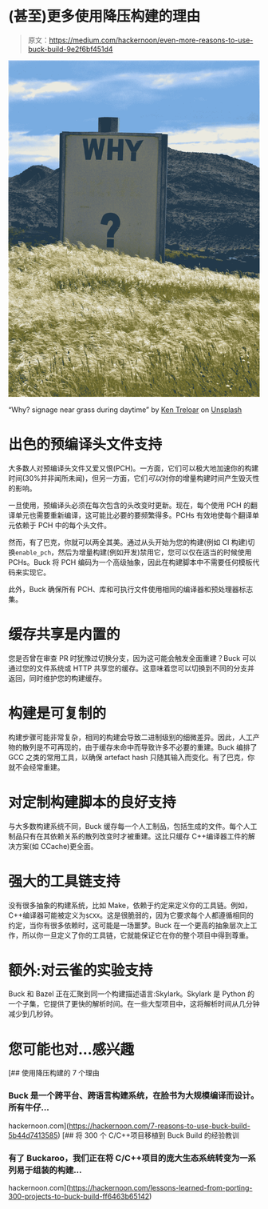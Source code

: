 # (甚至)更多使用降压构建的理由

> 原文：<https://medium.com/hackernoon/even-more-reasons-to-use-buck-build-9e2f6bf451d4>

![](img/46388a8c8a59a980e46a6387712ee6aa.png)

“Why? signage near grass during daytime” by [Ken Treloar](https://unsplash.com/@kentreloar?utm_source=medium&utm_medium=referral) on [Unsplash](https://unsplash.com?utm_source=medium&utm_medium=referral)

# 出色的预编译头文件支持

大多数人对预编译头文件又爱又恨(PCH)。一方面，它们可以极大地加速你的构建时间(30%并非闻所未闻)，但另一方面，它们*可以*对你的增量构建时间产生毁灭性的影响。

一旦使用，预编译头必须在每次包含的头改变时更新。现在，每个使用 PCH 的翻译单元也需要重新编译，这可能比必要的要频繁得多。PCHs 有效地使每个翻译单元依赖于 PCH 中的每个头文件。

然而，有了巴克，你就可以两全其美。通过从头开始为您的构建(例如 CI 构建)切换`enable_pch`，然后为增量构建(例如开发)禁用它，您可以仅在适当的时候使用 PCHs。Buck 将 PCH 编码为一个高级抽象，因此在构建脚本中不需要任何模板代码来实现它。

此外，Buck 确保所有 PCH、库和可执行文件使用相同的编译器和预处理器标志集。

# 缓存共享是内置的

您是否曾在审查 PR 时犹豫过切换分支，因为这可能会触发全面重建？Buck 可以通过您的文件系统或 HTTP 共享您的缓存。这意味着您可以切换到不同的分支并返回，同时维护您的构建缓存。

# 构建是可复制的

构建步骤可能非常复杂，相同的构建会导致二进制级别的细微差异。因此，人工产物的散列是不可再现的，由于缓存未命中而导致许多不必要的重建。Buck 编排了 GCC 之类的常用工具，以确保 artefact hash 只随其输入而变化。有了巴克，你就不会经常重建。

# 对定制构建脚本的良好支持

与大多数构建系统不同，Buck 缓存每一个人工制品，包括生成的文件。每个人工制品只有在其依赖关系的散列改变时才被重建。这比只缓存 C++编译器工件的解决方案(如 CCache)更全面。

# 强大的工具链支持

没有很多抽象的构建系统，比如 Make，依赖于约定来定义你的工具链。例如，C++编译器可能被定义为`$CXX`。这是很脆弱的，因为它要求每个人都遵循相同的约定，当你有很多依赖时，这可能是一场噩梦。Buck 在一个更高的抽象层次上工作，所以你一旦定义了你的工具链，它就能保证它在你的整个项目中得到尊重。

# 额外:对云雀的实验支持

Buck 和 Bazel 正在汇聚到同一个构建描述语言:Skylark。Skylark 是 Python 的一个子集，它提供了更快的解析时间。在一些大型项目中，这将解析时间从几分钟减少到几秒钟。

# 您可能也对…感兴趣

 [## 使用降压构建的 7 个理由

### Buck 是一个跨平台、跨语言构建系统，在脸书为大规模编译而设计。所有牛仔…

hackernoon.com](https://hackernoon.com/7-reasons-to-use-buck-build-5b44d7413585) [](https://hackernoon.com/lessons-learned-from-porting-300-projects-to-buck-build-ff6463b65142) [## 将 300 个 C/C++项目移植到 Buck Build 的经验教训

### 有了 Buckaroo，我们正在将 C/C++项目的庞大生态系统转变为一系列易于组装的构建…

hackernoon.com](https://hackernoon.com/lessons-learned-from-porting-300-projects-to-buck-build-ff6463b65142)
